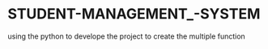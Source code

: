 # STUDENT-MANAGEMENT_-SYSTEM
using the python to develope the project  to create the multiple function  

